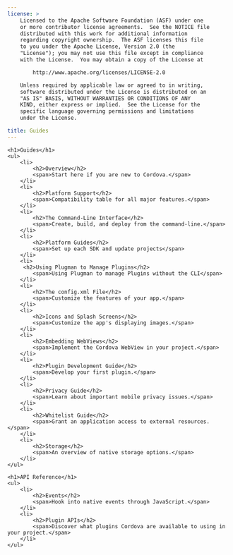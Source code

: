 ```yaml
---
license: >
    Licensed to the Apache Software Foundation (ASF) under one
    or more contributor license agreements.  See the NOTICE file
    distributed with this work for additional information
    regarding copyright ownership.  The ASF licenses this file
    to you under the Apache License, Version 2.0 (the
    "License"); you may not use this file except in compliance
    with the License.  You may obtain a copy of the License at

        http://www.apache.org/licenses/LICENSE-2.0

    Unless required by applicable law or agreed to in writing,
    software distributed under the License is distributed on an
    "AS IS" BASIS, WITHOUT WARRANTIES OR CONDITIONS OF ANY
    KIND, either express or implied.  See the License for the
    specific language governing permissions and limitations
    under the License.

title: Guides
---
```


<div id="home">

    <h1>Guides</h1>
    <ul>
        <li>
            <h2>Overview</h2>
            <span>Start here if you are new to Cordova.</span>
        </li>
        <li>
            <h2>Platform Support</h2>
            <span>Compatibility table for all major features.</span>
        </li>
        <li>
            <h2>The Command-Line Interface</h2>
            <span>Create, build, and deploy from the command-line.</span>
        </li>
        <li>
            <h2>Platform Guides</h2>
            <span>Set up each SDK and update projects</span>
        </li>
        <li>
         <h2>Using Plugman to Manage Plugins</h2>
            <span>Using Plugman to manage Plugins without the CLI</span>
        </li>
        <li>
            <h2>The config.xml File</h2>
            <span>Customize the features of your app.</span>
        </li>
        <li>
            <h2>Icons and Splash Screens</h2>
            <span>Customize the app's displaying images.</span>
        </li>
        <li>
            <h2>Embedding WebViews</h2>
            <span>Implement the Cordova WebView in your project.</span>
        </li>
        <li>
            <h2>Plugin Development Guide</h2>
            <span>Develop your first plugin.</span>
        </li>
        <li>
            <h2>Privacy Guide</h2>
            <span>Learn about important mobile privacy issues.</span>
        </li>
        <li>
            <h2>Whitelist Guide</h2>
            <span>Grant an application access to external resources.</span>
        </li>
        <li>
            <h2>Storage</h2>
            <span>An overview of native storage options.</span>
        </li>
    </ul>

    <h1>API Reference</h1>
    <ul>
        <li>
            <h2>Events</h2>
            <span>Hook into native events through JavaScript.</span>
        </li>
        <li>
            <h2>Plugin APIs</h2>
            <span>Discover what plugins Cordova are available to using in your project.</span>
        </li>
    </ul>

</div>
